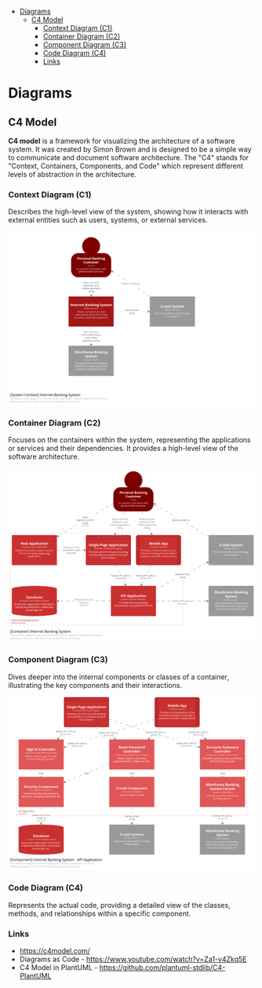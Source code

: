 * [Diagrams](#diagrams)
  * [C4 Model](#c4-model)
    * [Context Diagram (C1)](#context-diagram-c1)
    * [Container Diagram (C2)](#container-diagram-c2)
    * [Component Diagram (C3)](#component-diagram-c3)
    * [Code Diagram (C4)](#code-diagram-c4)
    * [Links](#links)

# Diagrams

## C4 Model

**C4 model** is a framework for visualizing the architecture of a software system. It was created by Simon Brown and is designed to be a simple way to communicate and document software architecture. The "C4" stands for "Context, Containers, Components, and Code" which represent different levels of abstraction in the architecture.

### Context Diagram (C1)

Describes the high-level view of the system, showing how it interacts with external entities such as users, systems, or external services.

![Context Diagram (C1)](images/c1-context-diagram.png)

### Container Diagram (C2)

Focuses on the containers within the system, representing the applications or services and their dependencies. It provides a high-level view of the software architecture.

![Container Diagram (C2)](images/c2-container-diagram.png)

### Component Diagram (C3)

Dives deeper into the internal components or classes of a container, illustrating the key components and their interactions.

![Component Diagram (C3)](images/c3-component-diagram.png)

### Code Diagram (C4)

Represents the actual code, providing a detailed view of the classes, methods, and relationships within a specific component.

### Links

* https://c4model.com/
* Diagrams as Code - https://www.youtube.com/watch?v=Za1-v4Zkq5E
* C4 Model in PlantUML - https://github.com/plantuml-stdlib/C4-PlantUML
